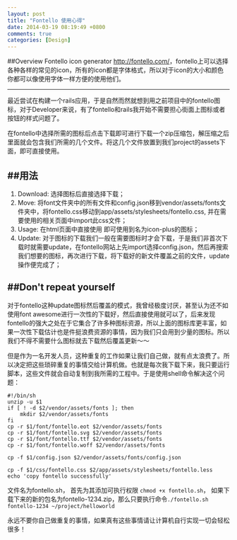 ```yaml
---
layout: post
title: "Fontello 使用心得"
date: 2014-03-19 08:19:49 +0800
comments: true
categories: [Design]
---
```

##Overview
Fontello icon generator <http://fontello.com/>，fontello上可以选择各种各样的常见的icon，所有的icon都是字体格式，所以对于icon的大小和颜色你都可以像使用字体一样方便的使用他们。
***
最近尝试在构建一个rails应用，于是自然而然就想到用之前项目中的fontello图标，对于Developer来说，有了fontello和rails我开始不需要担心街面上图标或者按钮的样式问题了。
<!-- more -->
在fontello中选择所需的图标后点击下载即可进行下载一个zip压缩包，解压缩之后里面就会包含我们所需的几个文件。将这几个文件放置到我们project的assets下面，即可直接使用。

##用法
---

1. Download: 选择图标后直接选择下载；
2. Move: 将font文件夹中的所有文件和config.json移到vendor/assets/fonts文件夹中，将fontello.css移动到app/assets/stylesheets/fontello.css, 并在需要使用的相关页面中import此css文件；
3. Usage: 在html页面中直接使用 <span class="icon icon-plus"></span>即可使用到名为icon-plus的图标；
4. Update: 对于图标的下载我们一般在需要图标时才会下载，于是我们非首次下载时就需要update，在fontello网站上先import选择config.json，然后再搜索我们想要的图标，再次进行下载，将下载好的新文件覆盖之前的文件，update操作便完成了；

##Don't repeat yourself
---
对于fontello这种update图标然后覆盖的模式，我曾经极度讨厌，甚至认为还不如使用font awesome进行一次性的下载好，然后直接使用就可以了，后来发现fontello的强大之处在于它集合了许多种图标资源，所以上面的图标库更丰富，如果一次性下载估计也是件挺浪费资源的事情，因为我们只会用到少量的图标。所以我们不得不需要什么图标就去下载然后覆盖更新～～

但是作为一名开发人员，这种重复的工作如果让我们自己做，就有点太浪费了。所以决定把这些琐碎重复的事情交给计算机做。也就是每次我下载下来，我只要运行脚本，这些文件就会自动复制到我所需的工程中。于是使用shell命令解决这个问题：

```
#!/bin/sh
unzip -u $1
if [ ! -d $2/vendor/assets/fonts ]; then
	mkdir $2/vendor/assets/fonts
fi 
cp -r $1/font/fontello.eot $2/vendor/assets/fonts
cp -r $1/font/fontello.svg $2/vendor/assets/fonts
cp -r $1/font/fontello.ttf $2/vendor/assets/fonts
cp -r $1/font/fontello.woff $2/vendor/assets/fonts

cp -f $1/config.json $2/vendor/assets/fonts/config.json

cp -f $1/css/fontello.css $2/app/assets/stylesheets/fontello.less
echo 'copy fontello successfully'
```
文件名为fontello.sh， 首先为其添加可执行权限 `chmod +x fontello.sh`， 如果下载下来的新的包名为fontello-1234.zip，那么只要执行命令`./fontello.sh fontello-1234 ~/project/helloworld`

永远不要你自己做重复的事情，如果真有这些事情请让计算机自行实现一切会轻松很多！
